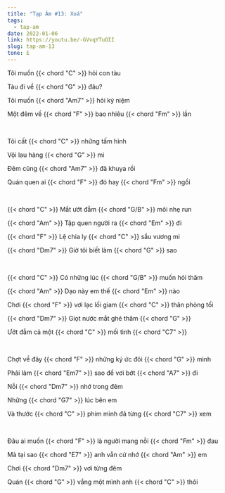 ```yaml
---
title: "Tạp Âm #13: Xoá"
tags:
  - tap-am
date: 2022-01-06
link: https://youtu.be/-GVvqYTuOII
slug: tap-am-13
tone: E
---
```

Tôi muốn {{< chord "C" >}} hỏi con tàu

Tàu đi về {{< chord "G" >}} đâu?

Tôi muốn {{< chord "Am7" >}} hỏi kỷ niệm

Một đêm về {{< chord "F" >}} bao nhiêu {{< chord "Fm" >}} lần

<br>

Tôi cất {{< chord "C" >}} những tấm hình

Vội lau hàng {{< chord "G" >}} mi

Đêm cũng {{< chord "Am7" >}} đã khuya rồi

Quán quen ai {{< chord "F" >}} đó hay {{< chord "Fm" >}} ngồi

<br>

{{< chord "C" >}} Mắt ướt đẫm {{< chord "G/B" >}} môi nhẹ run

{{< chord "Am" >}} Tập quen người ra {{< chord "Em" >}} đi

{{< chord "F" >}} Lệ chia ly {{< chord "C" >}} sầu vương mi

{{< chord "Dm7" >}} Giờ tôi biết làm {{< chord "G" >}} sao

<br>

{{< chord "C" >}} Có những lúc {{< chord "G/B" >}} muốn hỏi thăm

{{< chord "Am" >}} Dạo này em thế {{< chord "Em" >}} nào

Chơi {{< chord "F" >}} vơi lạc lối giam {{< chord "C" >}} thân phòng tối

{{< chord "Dm7" >}} Giọt nước mắt ghé thăm {{< chord "G" >}}

Ướt đẫm cả một {{< chord "C" >}} mối tình {{< chord "C7" >}}

<br>

Chợt về đây {{< chord "F" >}} những ký ức đôi {{< chord "G" >}} mình

Phải làm {{< chord "Em7" >}} sao để vơi bớt {{< chord "A7" >}} đi

Nỗi {{< chord "Dm7" >}} nhớ trong đêm

Những {{< chord "G7" >}} lúc bên em

Và thước {{< chord "C" >}} phim mình đã từng {{< chord "C7" >}} xem

<br>

Đâu ai muốn {{< chord "F" >}} là người mang nỗi {{< chord "Fm" >}} đau

Mà tại sao {{< chord "E7" >}} anh vẫn cứ nhớ {{< chord "Am" >}} em

Chơi {{< chord "Dm7" >}} vơi từng đêm

Quán {{< chord "G" >}} vắng một mình anh {{< chord "C" >}} thôi
